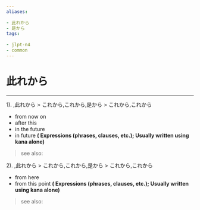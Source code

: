 ```yaml
---
aliases:
    
- 此れから
- 是から
tags:
    
- jlpt-n4
- common
---
```


# 此れから
---
1).
,此れから > これから,これから,是から > これから,これから

- from now on
- after this
- in the future
- in future
**( Expressions (phrases, clauses, etc.); Usually written using kana alone)**
> see also: 
            
2).
,此れから > これから,これから,是から > これから,これから

- from here
- from this point
**( Expressions (phrases, clauses, etc.); Usually written using kana alone)**
> see also: 
            
